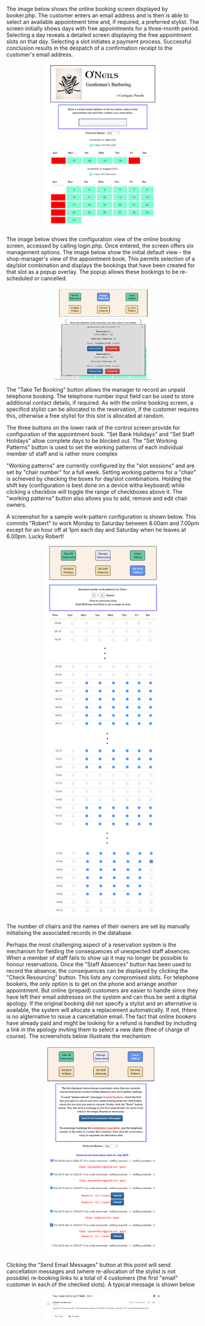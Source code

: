 <p>The image below shows the online booking screen displayed by booker.php. The customer enters an email address and is then is able to select an available appointment time and, if required, a preferred stylist. The screen initially shows days with free appointments for a three-month period. Selecting a day reveals a detailed screen displaying the free appointment slots on that day. Selecting a slot initiates a payment process. Successful conclusion results in the despatch of a confirmation receipt to the customer's email address.</p>
<div style="width: 60%; margin-left: auto; margin-right: auto; text-align: center;">
<img src="img/screen1.png"> 
</div>
<p>The image below shows the configuration view of the online booking screen, accessed by calling login.php. Once entered, the screen offers six management options. The image below show the initial default view - the shop-manager's view of the appointment book. This permits selection of a day/slot combination and displays the bookings that have been created for that slot as a popup overlay. The popup allows these bookings to be re-scheduled or cancelled.</p>
<div style="width: 50%; margin-left: auto; margin-right: auto; text-align: center;">
<img src="img/screen2.png"> 
</div>
<p>The "Take Tel Booking" button allows the manager to record an unpaid telephone booking. The telephone number input field can be used to store additional contact details, if required. As with the online booking screen, a specificd stylist can be allocated to the reservation, if the customer requires this, otherwise a free stylist for this slot is allocated at random.</p>  
<p>The three buttons on the lower rank of the control screen provide for configuration of the appointment book. "Set Bank Holidays" and "Set Staff Holidays" allow complete days to be blocked out. The "Set Working Patterns" button is used to set the working patterns of each individual member of staff and is rather more complex</p>
<p>"Working patterns" are currently configured by the "slot sessions" and are set by "chair number" for a full week. Setting working patterns for a "chair" is achieved by checking the boxes for day/slot combinations. Holding the shift key (configuration is best done on a device witha keyboard) while clicking a checkbox will toggle the range of checkboxes above it. The "working patterns" button also allows you to add, remove and edit chair owners.</p>
<p> A screenshot for a sample work-pattern configuration is shown below. This commits "Robert" to work Monday to Saturday between 8.00am and 7.00pm except for an hour off at 1pm each day and Saturday when he leaves at 6.00pm. Lucky Robert!</p>
<div style="width: 60%; margin-left: auto; margin-right: auto; text-align: center;">
<img src="img/screen3.png"> 
</div>
<p>The number of chairs and the names of their owners are set by manually initialising the associated records in the database.</p>
<p>Perhaps the most challenging aspect of a reservation system is the mechanism for fielding the consequences of unexpected staff absences. When a member of staff fails to show up it may no longer be possible to honour reservations. Once the "Staff Absences" button has been used to record the absence, the consequences can be displayed by clicking the "Check Resourcing" button. This lists any compromised slots. For telephone bookers, the only option is to get on the phone and arrange another appointment. But online (prepaid) customers are easier to handle since they have left their email addresses on the system and can thus be sent a digital apology. If the original booking did not specify a stylist and an alternative is available, the system will allocate a replacement automatically. If not, thtere is no algternative to issue a cancellation email. The fact that online bookers have already paid and might be looking for a refund is handled by including a link in the apology inviting them to select a new date (free of charge of course). The screenshots below illustrate the mechanism</p>
<div style="width: 60%; margin-left: auto; margin-right: auto; text-align: center;">
<img src="img/screen4.png"> 
</div>
<p>Clicking the "Send Email Messages" button at this point will send cancellation messages and (where re-allocation of the stylist is not possible) re-booking links to a total of 4 customers (the first "email" customer in each of the checked slots). A typical message is shown below</p>
<div style="width: 60%; margin-left: auto; margin-right: auto; text-align: center;">
<img src="img/screen5.png"> 
</div>



